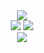 <div align="center">
  <img src="http://github-profile-summary-cards.vercel.app/api/cards/profile-details?username=HOOLAHAN&theme=github"/>
</div>

<div align="center">
  <img src="http://github-profile-summary-cards.vercel.app/api/cards/most-commit-language?username=HOOLAHAN&theme=github"/>
  <img src="http://github-profile-summary-cards.vercel.app/api/cards/repos-per-language?username=HOOLAHAN&theme=github"/>
</div>

<div align="center">
<a href="https://github.com/HOOLAHAN/CV"><img src="https://capsule-render.vercel.app/api?type=transparent&height=50&section=header&text=🔗%20Curriculum%20Vitae&fontSize=25&fontColor=0366d6"/></a>
</div>
